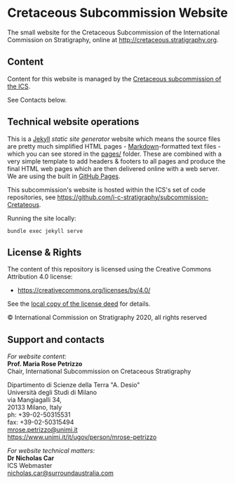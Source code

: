 # Cretaceous Subcommission Website
The small website for the Cretaceous Subcommission of the International Commission on Stratigraphy, online at <http://cretaceous.stratigraphy.org>.


## Content
Content for this website is managed by the [Cretaceous subcommission of the ICS](https://stratigraphy.org/subcommissions#Cretaceous).

See Contacts below.


## Technical website operations
This is a [Jekyll](https://jekyllrb.com/) *static site generator* website which means the source files are pretty much simplified HTML pages - [Markdown](https://github.com/adam-p/markdown-here/wiki/Markdown-Cheatsheet)-formatted text files - which you can see stored in the [pages/](pages/) folder. These are combined with a very simple template to add headers & footers to all pages and produce the final HTML web pages which are then delivered online with a web server. We are using the built in [GitHub Pages](https://pages.github.com/).

This subcommission's website is hosted within the ICS's set of code repositories, see <https://github.com/i-c-stratigraphy/subcommission-Cretateous>.

Running the site locally:

`bundle exec jekyll serve`


## License & Rights
The content of this repository is licensed using the Creative Commons Attribution 4.0 license:

* <https://creativecommons.org/licenses/by/4.0/>

See the [local copy of the license deed](LICENSE) for details.

&copy; International Commission on Stratigraphy 2020, all rights reserved


## Support and contacts
*For website content:*  
**Prof. Maria Rose Petrizzo**  
Chair, International Subcommission on Cretaceous Stratigraphy  

Dipartimento di Scienze della Terra "A. Desio"  
Università degli Studi di Milano  
via Mangiagalli 34,  
20133 Milano, Italy  
ph: +39-02-50315531  
fax: +39-02-50315494  
<mrose.petrizzo@unimi.it>  
<https://www.unimi.it/it/ugov/person/mrose-petrizzo>


*For website technical matters:*  
**Dr Nicholas Car**  
ICS Webmaster  
<nicholas.car@surroundaustralia.com>  
